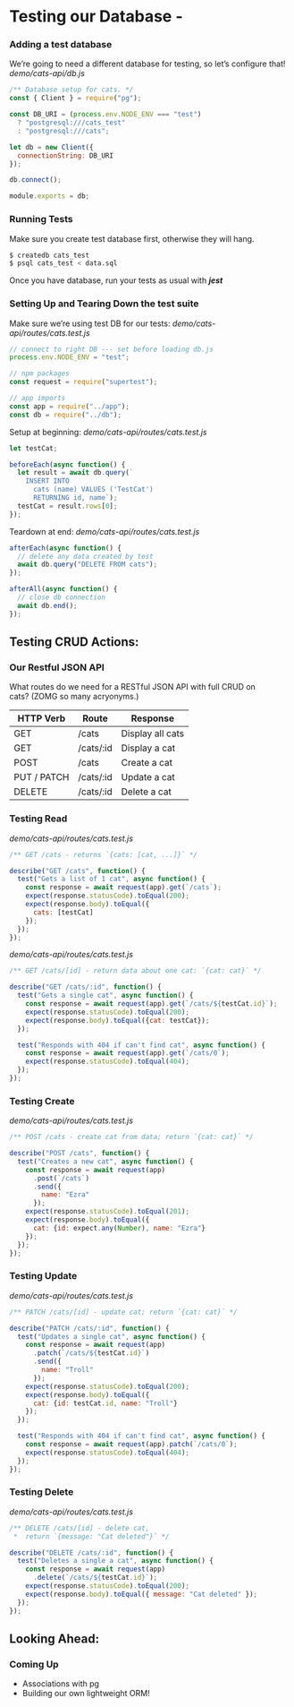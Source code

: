 # Testing our Database -

### Adding a test database
We’re going to need a different database for testing, so let’s configure that!
_demo/cats-api/db.js_
```js
/** Database setup for cats. */
const { Client } = require("pg");

const DB_URI = (process.env.NODE_ENV === "test")
  ? "postgresql:///cats_test"
  : "postgresql:///cats";

let db = new Client({
  connectionString: DB_URI
});

db.connect();

module.exports = db;
```

### Running Tests
Make sure you create test database first, otherwise they will hang.

```bash
$ createdb cats_test
$ psql cats_test < data.sql
```

Once you have database, run your tests as usual with ***jest***

### Setting Up and Tearing Down the test suite
Make sure we’re using test DB for our tests:
_demo/cats-api/routes/cats.test.js_
```js
// connect to right DB --- set before loading db.js
process.env.NODE_ENV = "test";

// npm packages
const request = require("supertest");

// app imports
const app = require("../app");
const db = require("../db");
```

Setup at beginning:
_demo/cats-api/routes/cats.test.js_
```js
let testCat;

beforeEach(async function() {
  let result = await db.query(`
    INSERT INTO
      cats (name) VALUES ('TestCat')
      RETURNING id, name`);
  testCat = result.rows[0];
});
```

Teardown at end:
_demo/cats-api/routes/cats.test.js_
```js
afterEach(async function() {
  // delete any data created by test
  await db.query("DELETE FROM cats");
});

afterAll(async function() {
  // close db connection
  await db.end();
});
```

## Testing CRUD Actions:

### Our Restful JSON API
What routes do we need for a RESTful JSON API with full CRUD on cats? (ZOMG so many acryonyms.)

| HTTP Verb   | Route     | Response         |
| ------------| --------- | ---------------- |
| GET         | /cats     | Display all cats |
| GET         | /cats/:id | Display a cat    |
| POST        | /cats     | Create a cat     |
| PUT / PATCH | /cats/:id | Update a cat     |
| DELETE      | /cats/:id | Delete a cat     |

### Testing Read
_demo/cats-api/routes/cats.test.js_
```js
/** GET /cats - returns `{cats: [cat, ...]}` */

describe("GET /cats", function() {
  test("Gets a list of 1 cat", async function() {
    const response = await request(app).get(`/cats`);
    expect(response.statusCode).toEqual(200);
    expect(response.body).toEqual({
      cats: [testCat]
    });
  });
});
```

_demo/cats-api/routes/cats.test.js_
```js
/** GET /cats/[id] - return data about one cat: `{cat: cat}` */

describe("GET /cats/:id", function() {
  test("Gets a single cat", async function() {
    const response = await request(app).get(`/cats/${testCat.id}`);
    expect(response.statusCode).toEqual(200);
    expect(response.body).toEqual({cat: testCat});
  });

  test("Responds with 404 if can't find cat", async function() {
    const response = await request(app).get(`/cats/0`);
    expect(response.statusCode).toEqual(404);
  });
});
```

### Testing Create
_demo/cats-api/routes/cats.test.js_
```js
/** POST /cats - create cat from data; return `{cat: cat}` */

describe("POST /cats", function() {
  test("Creates a new cat", async function() {
    const response = await request(app)
      .post(`/cats`)
      .send({
        name: "Ezra"
      });
    expect(response.statusCode).toEqual(201);
    expect(response.body).toEqual({
      cat: {id: expect.any(Number), name: "Ezra"}
    });
  });
});
```

### Testing Update
_demo/cats-api/routes/cats.test.js_
```js
/** PATCH /cats/[id] - update cat; return `{cat: cat}` */

describe("PATCH /cats/:id", function() {
  test("Updates a single cat", async function() {
    const response = await request(app)
      .patch(`/cats/${testCat.id}`)
      .send({
        name: "Troll"
      });
    expect(response.statusCode).toEqual(200);
    expect(response.body).toEqual({
      cat: {id: testCat.id, name: "Troll"}
    });
  });

  test("Responds with 404 if can't find cat", async function() {
    const response = await request(app).patch(`/cats/0`);
    expect(response.statusCode).toEqual(404);
  });
});
```

### Testing Delete
_demo/cats-api/routes/cats.test.js_
```js
/** DELETE /cats/[id] - delete cat,
 *  return `{message: "Cat deleted"}` */

describe("DELETE /cats/:id", function() {
  test("Deletes a single a cat", async function() {
    const response = await request(app)
      .delete(`/cats/${testCat.id}`);
    expect(response.statusCode).toEqual(200);
    expect(response.body).toEqual({ message: "Cat deleted" });
  });
});
```

## Looking Ahead:

### Coming Up
- Associations with pg
- Building our own lightweight ORM!
